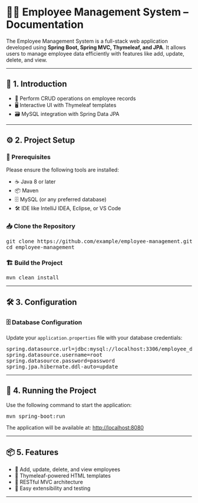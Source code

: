 <h1>👨‍💼 Employee Management System – Documentation</h1>

<p>
  The Employee Management System is a full-stack web application developed using <strong>Spring Boot, Spring MVC, Thymeleaf, and JPA</strong>. It allows users to manage employee data efficiently with features like add, update, delete, and view.
</p>

<hr/>

<h2>📘 1. Introduction</h2>
<ul>
  <li>🔄 Perform CRUD operations on employee records</li>
  <li>🖥️ Interactive UI with Thymeleaf templates</li>
  <li>🗃️ MySQL integration with Spring Data JPA</li>
</ul>

<hr/>

<h2>⚙️ 2. Project Setup</h2>

<h3>🧰 Prerequisites</h3>
<p>Please ensure the following tools are installed:</p>
<ul>
  <li>☕ Java 8 or later</li>
  <li>📦 Maven</li>
  <li>🗄️ MySQL (or any preferred database)</li>
  <li>🛠️ IDE like IntelliJ IDEA, Eclipse, or VS Code</li>
</ul>

<h3>📥 Clone the Repository</h3>
<pre>
git clone https://github.com/example/employee-management.git
cd employee-management
</pre>

<h3>🏗️ Build the Project</h3>
<pre>
mvn clean install
</pre>

<hr/>

<h2>🛠️ 3. Configuration</h2>

<h3>🗄️ Database Configuration</h3>
<p>Update your <code>application.properties</code> file with your database credentials:</p>
<pre>
spring.datasource.url=jdbc:mysql://localhost:3306/employee_db
spring.datasource.username=root
spring.datasource.password=password
spring.jpa.hibernate.ddl-auto=update
</pre>

<hr/>

<h2>🚀 4. Running the Project</h2>
<p>Use the following command to start the application:</p>
<pre>
mvn spring-boot:run
</pre>
<p>The application will be available at: <a href="http://localhost:8080" target="_blank">http://localhost:8080</a></p>

<hr/>

<h2>📦 5. Features</h2>
<ul>
  <li>👥 Add, update, delete, and view employees</li>
  <li>📄 Thymeleaf-powered HTML templates</li>
  <li>🧩 RESTful MVC architecture</li>
  <li>🧪 Easy extensibility and testing</li>
</ul>

<hr/>

